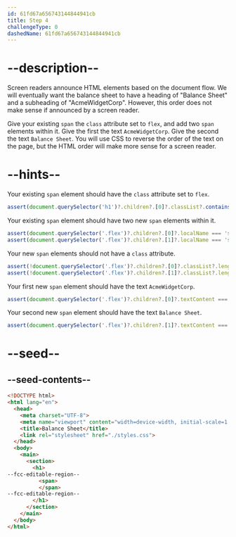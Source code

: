 ```yaml
---
id: 61fd67a656743144844941cb
title: Step 4
challengeType: 0
dashedName: 61fd67a656743144844941cb
---
```


# --description--

Screen readers announce HTML elements based on the document flow. We will eventually want the balance sheet to have a heading of "Balance Sheet" and a subheading of "AcmeWidgetCorp". However, this order does not make sense if announced by a screen reader.

Give your existing `span` the `class` attribute set to `flex`, and add two `span` elements within it. Give the first the text `AcmeWidgetCorp`. Give the second the text `Balance Sheet`. You will use CSS to reverse the order of the text on the page, but the HTML order will make more sense for a screen reader.

# --hints--

Your existing `span` element should have the `class` attribute set to `flex`.

```js
assert(document.querySelector('h1')?.children?.[0]?.classList?.contains('flex'));
```

Your existing `span` element should have two new `span` elements within it.

```js
assert(document.querySelector('.flex')?.children?.[0]?.localName === 'span');
assert(document.querySelector('.flex')?.children?.[1]?.localName === 'span');
```

Your new `span` elements should not have a `class` attribute.

```js
assert(!document.querySelector('.flex')?.children?.[0]?.classList?.length);
assert(!document.querySelector('.flex')?.children?.[1]?.classList?.length);
```

Your first new `span` element should have the text `AcmeWidgetCorp`.

```js
assert(document.querySelector('.flex')?.children?.[0]?.textContent === 'AcmeWidgetCorp');
```

Your second new `span` element should have the text `Balance Sheet`.

```js
assert(document.querySelector('.flex')?.children?.[1]?.textContent === 'Balance Sheet');
```

# --seed--

## --seed-contents--

```html
<!DOCTYPE html>
<html lang="en">
  <head>
    <meta charset="UTF-8">
    <meta name="viewport" content="width=device-width, initial-scale=1.0">
    <title>Balance Sheet</title>
    <link rel="stylesheet" href="./styles.css">
  </head>
  <body>
    <main>
      <section>
        <h1>
--fcc-editable-region--
          <span>
          </span>
--fcc-editable-region--
        </h1>
      </section>
    </main>
  </body>
</html>
```

```css

```

